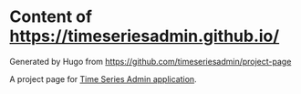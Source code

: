 Content of https://timeseriesadmin.github.io/
===

Generated by Hugo from https://github.com/timeseriesadmin/project-page

A project page for [Time Series Admin application](https://github.com/timeseriesadmin/timeseriesadmin).
